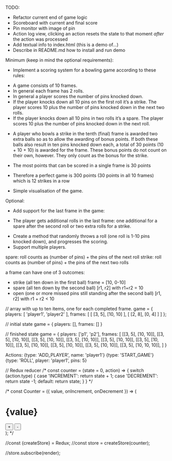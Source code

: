 TODO:
 * Refactor current end of game logic
 * Scoreboard with current and final score
 * Pin monitor with image of pin
 * Action log view, clicking an action resets the state to that moment *after*
   the action was processed
 * Add textual info to index.html (this is a demo of...)
 * Describe in README.md how to install and run demo

Minimum (keep in mind the optional requirements):

 * Implement a scoring system for a bowling game according to these rules:
  - A game consists of 10 frames.
  - In general each frame has 2 rolls.
  - In general a player scores the number of pins knocked down.
  - If the player knocks down all 10 pins on the first roll it’s a strike.
    The player scores 10 plus the number of pins knocked down in the next two
    rolls.
  - If the player knocks down all 10 pins in two rolls it’s a spare.
    The player scores 10 plus the number of pins knocked down in the next roll.

 * A player who bowls a strike in the tenth (final) frame is awarded two extra
   balls so as to allow the awarding of bonus points. If both these balls also
   result in ten pins knocked down each, a total of 30 points (10 + 10 + 10)
   is awarded for the frame. These bonus points do not count on their own,
   however. They only count as the bonus for the strike.
 
 * The most points that can be scored in a single frame is 30 points
 * Therefore a perfect game is 300 points (30 points in all 10 frames)
   which is 12 strikes in a row

* Simple visualisation of the game.

Optional:
 * Add support for the last frame in the game:
  - The player gets additional rolls in the last frame: one additional for a
    spare after the second roll or two extra rolls for a strike.
 * Create a method that randomly throws a roll (one roll is 1-10 pins
knocked down), and progresses the scoring.
 * Support multiple players.



spare: roll counts as (number of pins) + the pins of the next roll
strike: roll counts as (number of pins) + the pins of the next two rolls

a frame can have one of 3 outcomes:
 * strike (all ten down in the first ball)
    frame = [10, 0-10]
 * spare (all ten down by the second ball)
    [r1, r2] with r1+r2 = 10
 * open (one or more missed pins still standing after the second ball)
    [r1, r2] with r1 + r2 < 10

// array with up to ten items, one for each completed frame.
game = {
  players: [
    'player1',
    'player2'
  ],
  frames: [
    [
      [3, 5],
      [10, 10]
    ],
    [
      [2, 8],
      [0, 4]
    ]
  ]
};

// initial state
game = {
  players: [],
  frames: []
}

// finished state
game = {
  players: ['p1', 'p2'],
  frames: [
    [[3, 5], [10, 10]],
    [[3, 5], [10, 10]],
    [[3, 5], [10, 10]],
    [[3, 5], [10, 10]],
    [[3, 5], [10, 10]],
    [[3, 5], [10, 10]],
    [[3, 5], [10, 10]],
    [[3, 5], [10, 10]],
    [[3, 5], [10, 10]],
    [[3, 5], [10, 10, 10]],
  ]
}

Actions:
{type: 'ADD_PLAYER', name: 'player1'}
{type: 'START_GAME'}
{type: 'ROLL', player: 'player1', pins: 5}

// Redux reducer
/*
const counter = (state = 0, action) => {
  switch (action.type) {
    case 'INCREMENT':
      return state + 1;
    case 'DECREMENT':
      return state -1;
    default:
      return state;
  }
}
*/



/*
const Counter = ({
  value,
  onIncrement,
  onDecrement
}) => (
  <div>
    <h1>{value}</h1>
    <button onClick={onIncrement}>+</button>
    <button onClick={onDecrement}>-</button>
  </div>
);
*/

//const {createStore} = Redux;
//const store = createStore(counter);



//store.subscribe(render);
